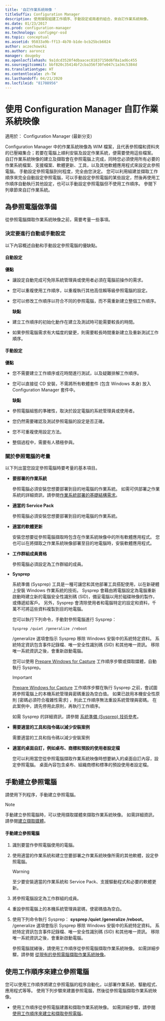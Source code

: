 ```yaml
---
title: '自訂作業系統映像 '
titleSuffix: Configuration Manager
description: 使用擷取組建工作順序、手動設定或兩者的組合，來自訂作業系統映像。
ms.date: 01/23/2017
ms.prod: configuration-manager
ms.technology: configmgr-osd
ms.topic: conceptual
ms.assetid: 95033a9b-ff13-4b70-b1de-bcb25bcb6024
author: aczechowski
ms.author: aaroncz
manager: dougeby
ms.openlocfilehash: 9a1dcd3528f4dbaacec81837150d6f8a1ad6c455
ms.sourcegitcommit: bbf820c35414bf2cba356f30fe047c1a34c5384d
ms.translationtype: HT
ms.contentlocale: zh-TW
ms.lasthandoff: 04/21/2020
ms.locfileid: "81708956"
---
```

# <a name="customize-operating-system-images-with-configuration-manager"></a>使用 Configuration Manager 自訂作業系統映像

適用於：  Configuration Manager (最新分支)

Configuration Manager 中的作業系統映像為 WIM 檔案，且代表參照檔和資料夾的已壓縮集合；若要在電腦上順利安裝及設定作業系統，便需要使用這些檔案。 自訂作業系統映像的建立及擷取會在參照電腦上完成，同時您必須使用所有必要的作業系統檔案、支援檔案、軟體更新、工具，以及其他軟體應用程式來設定此參照電腦。 手動設定參照電腦到何程度，完全由您決定。 您可以利用組建並擷取工作順序來完全自動設定參照電腦，可以手動設定參照電腦的某些設定，然後再使用工作順序自動執行其他設定，也可以手動設定參照電腦但不使用工作順序。 參閱下列章節來自訂作業系統。

##  <a name="prepare-for-the--reference-computer"></a><a name="BKMK_PrepareReferenceComputer"></a> 為參照電腦做準備  
 從參照電腦擷取作業系統映像之前，需要考量一些事項。  

###  <a name="decide-between-an-automated-or-manual-configuration"></a><a name="BKMK_RefComputerDecide"></a> 決定要進行自動或手動設定  
 以下內容概述自動和手動設定參照電腦的優缺點。  

#### <a name="automated-configuration"></a>自動設定  
 **優點**  

- 讓設定自動完成可免除系統管理員或使用者必須在電腦前操作的需求。  

- 您可以重複使用工作順序，以重複執行其他高信賴等級參照電腦的設定。  

- 您可以修改工作順序以符合不同的參照電腦，而不需重新建立整個工作順序。  

  **缺點**  

- 建立工作順序的初始化動作在建立及測試時可能需要較長的時間。  

- 如果參照電腦需求有大幅度的變更，則需要較長時間重新建立及重新測試工作順序。  

#### <a name="manual-configuration"></a>手動設定  
 **優點**  

- 您不需要建立工作順序或花時間進行測試，以及疑難排解工作順序。  

- 您可以直接從 CD 安裝，不需將所有軟體套件 (包含 Windows 本身) 放入 Configuration Manager 套件中。  

  **缺點**  

- 參照電腦組態的準確性，取決於設定電腦的系統管理員或使用者。  

- 您仍然需要確認及測試參照電腦的設定是否正確。  

- 您不可重複使用設定方法。  

- 整個過程中，需要有人積極參與。  

###  <a name="considerations-for-the-reference-computer"></a><a name="BKMK_RefComputerConsiderations"></a> 關於參照電腦的考量  
 以下列出當您設定參照電腦時要考量的基本項目。  

-   **要部署的作業系統**  

     參照電腦必須安裝您想要部署到目的地電腦的作業系統。 如需可供部署之作業系統的詳細資訊，請參閱[作業系統部署的基礎結構需求](../plan-design/infrastructure-requirements-for-operating-system-deployment.md)。  

-   **適當的 Service Pack**  

     參照電腦必須安裝您想要部署到目的地電腦的作業系統。  

-   **適當的軟體更新**  

     安裝您想要從參照電腦擷取時包含在作業系統映像中的所有軟體應用程式。 您也可以在將擷取之作業系統映像部署至目的地電腦時，安裝軟體應用程式。  

-   **工作群組成員資格**  

     參照電腦必須設定為工作群組的成員。  

-   **Sysprep**  

     系統準備 (Sysprep) 工具是一種可讓您和其他部署工具搭配使用，以在新硬體上安裝 Windows 作業系統的技術。 Sysprep 會藉由將電腦設定為電腦重新啟動時建立新的電腦安全性識別碼 (SID)，備妥電腦以用於磁碟映像的製作，或傳遞給客戶。 另外，Sysprep 會清除使用者和電腦特定的設定和資料，千萬不可將這些資料複製到目的地電腦。  

     您可以執行下列命令，手動對參照電腦進行 Sysprep：  

     `Sysprep /quiet /generalize /reboot`  

     /generalize 選項會指示 Sysprep 移除 Windows 安裝中的系統特定資料。 系統特定資訊包含事件記錄檔、唯一安全性識別碼 (SID) 和其他唯一資訊。 移除唯一系統資訊之後，會重新啟動電腦。  

     您可以使用 [Prepare Windows for Capture](../understand/task-sequence-steps.md#BKMK_PrepareWindowsforCapture) 工作順序步驟或擷取媒體，自動執行 Sysprep。  

    > [!IMPORTANT]  
    >  [Prepare Windows for Capture](../understand/task-sequence-steps.md#BKMK_PrepareWindowsforCapture) 工作順序步驟在執行 Sysprep 之前，會試圖將參照電腦上的本機系統管理員密碼重設為空白值。 如果已啟用本機安全性原則 [密碼必須符合複雜性需求]  ，則此工作順序無法重設系統管理員密碼。 在此案例中，請先停用此原則，再執行工作順序。  

     如需 Sysprep 的詳細資訊，請參閱 [系統準備 (Sysprep) 技術參考](https://go.microsoft.com/fwlink/?LinkId=280286)。  

-   **需要適當的工具和指令碼以減少安裝案例**  

     需要適當的工具和指令碼以減少安裝案例  

-   **適當的桌面自訂，例如桌布、商標和預設的使用者設定檔**  

     您可以利用當您從參照電腦擷取作業系統映像時想要納入的桌面自訂內容，設定參照電腦。 桌面內容包含桌布、組織商標和標準的預設使用者設定檔。  

##  <a name="manually-build-a-reference-computer"></a><a name="BKMK_ManuallyBuildReference"></a> 手動建立參照電腦  
 請使用下列程序，手動建立參照電腦。  

> [!NOTE]  
>  手動建立參照電腦時，可以使用擷取媒體來擷取作業系統映像。 如需詳細資訊，請參閱[建立擷取媒體](../deploy-use/create-capture-media.md)。  

#### <a name="to-manually-build-the-reference-computer"></a>手動建立參照電腦  

1. 識別要當作參照電腦使用的電腦。  

2. 使用適當的作業系統和建立您要部署之作業系統映像所需的其他軟體，設定參照電腦。  

   > [!WARNING]  
   >  至少要安裝適當的作業系統和 Service Pack、支援驅動程式和必要的軟體更新。  

3. 將參照電腦設定為工作群組的成員。  

4. 重設參照電腦上的本機系統管理員密碼，使密碼值為空白。  

5. 使用下列命令執行 Sysprep：  **sysprep /quiet /generalize /reboot**。 /generalize 選項會指示 Sysprep 移除 Windows 安裝中的系統特定資料。 系統特定資訊包含事件記錄檔、唯一安全性識別碼 (SID) 和其他唯一資訊。 移除唯一系統資訊之後，會重新啟動電腦。  

   參照電腦就緒後，請使用工作順序從參照電腦擷取作業系統映像。  如需詳細步驟，請參閱 [從現有的參照電腦擷取作業系統映像](../deploy-use/create-a-task-sequence-to-capture-an-operating-system.md#BKMK_CaptureExistingRefComputer)。  

##  <a name="use-a-task-sequence-to-build-a-reference-computer"></a><a name="BKMK_UseTSToBuildReference"></a> 使用工作順序來建立參照電腦  
 您可以使用工作順序將建立參照電腦的程序自動化，以部署作業系統、驅動程式、應用程式等等。  使用下列步驟來建置參照電腦，然後從參照電腦擷取作業系統映像。  

-   使用工作順序從參照電腦建置和擷取作業系統映像。  如需詳細步驟，請參閱 [使用工作順序來建立和擷取參照電腦](../deploy-use/create-a-task-sequence-to-capture-an-operating-system.md#BKMK_BuildCaptureTS)。  
